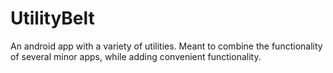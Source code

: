 # UtilityBelt
 An android app with a variety of utilities. Meant to combine the functionality of several minor apps, while adding convenient functionality.
